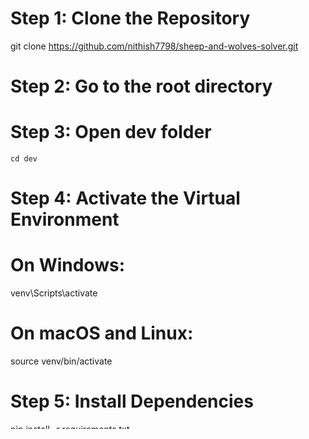 # Step 1: Clone the Repository
git clone https://github.com/nithish7798/sheep-and-wolves-solver.git

# Step 2: Go to the root directory

# Step 3: Open dev folder
    cd dev


# Step 4: Activate the Virtual Environment
# On Windows:
venv\Scripts\activate
# On macOS and Linux:
source venv/bin/activate

# Step 5: Install Dependencies
pip install -r requirements.txt

# Step 6: Run the Application by giving the commands
flask run

# Step 7: Access the Application
# Once the application is running, you can access it by navigating to `http://localhost:5000` in your web browser.


# if you face any dependency errors, run the command again
pip install -r requirements.txt

# run the project again
flask run
